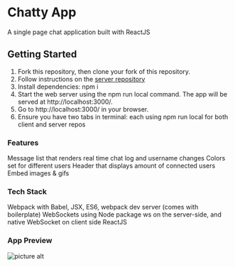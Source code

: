 Chatty App
=====================

A single page chat application built with ReactJS

## Getting Started

1. Fork this repository, then clone your fork of this repository.
2. Follow instructions on the [server repository](https://github.com/julia-rom/chatty-app-server/ "Server repo")
2. Install dependencies: npm i
3. Start the web server using the npm run local command. The app will be served at http://localhost:3000/.
4. Go to http://localhost:3000/ in your browser.
5. Ensure you have two tabs in terminal: each using npm run local for both client and server repos

### Features

Message list that renders real time chat log and username changes
Colors set for different users
Header that displays amount of connected users
Embed images & gifs

### Tech Stack

Webpack with Babel, JSX, ES6, webpack dev server (comes with boilerplate)
WebSockets using Node package ws on the server-side, and native WebSocket on client side
ReactJS

### App Preview

![picture alt](https://github.com/julia-rom/chatty-app/blob/master/media/chatty-app-vid.gif)
